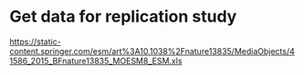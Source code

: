 

# Get data for replication study
https://static-content.springer.com/esm/art%3A10.1038%2Fnature13835/MediaObjects/41586_2015_BFnature13835_MOESM8_ESM.xls
